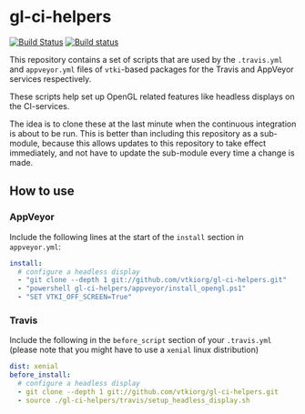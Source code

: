 # gl-ci-helpers

[![Build Status](https://dev.azure.com/vtkiorg/gl-ci-helpers/_apis/build/status/vtkiorg.gl-ci-helpers?branchName=master)](https://dev.azure.com/vtkiorg/gl-ci-helpers/_build/latest?definitionId=1&branchName=master)
[![Build status](https://ci.appveyor.com/api/projects/status/97622gd8ce1e3hgn/branch/master?svg=true)](https://ci.appveyor.com/project/banesullivan/gl-ci-helpers/branch/master)

This repository contains a set of scripts that are used by the
`.travis.yml` and `appveyor.yml` files of `vtki`-based packages for the
Travis and AppVeyor services respectively.

These scripts help set up OpenGL related features like headless displays
on the CI-services.

The idea is to clone these at the last minute when the continuous integration
is about to be run. This is better than including this repository as a
sub-module, because this allows updates to this repository to take effect
immediately, and not have to update the sub-module every time a change is made.

## How to use

### AppVeyor

Include the following lines at the start of the `install` section in
`appveyor.yml`:

```yml
install:
  # configure a headless display
  - "git clone --depth 1 git://github.com/vtkiorg/gl-ci-helpers.git"
  - "powershell gl-ci-helpers/appveyor/install_opengl.ps1"
  - "SET VTKI_OFF_SCREEN=True"
```

### Travis

Include the following in the `before_script` section of your `.travis.yml`
(please note that you might have to use a `xenial` linux distribution)

```yml
dist: xenial
before_install:
  # configure a headless display
  - git clone --depth 1 git://github.com/vtkiorg/gl-ci-helpers.git
  - source ./gl-ci-helpers/travis/setup_headless_display.sh
```
